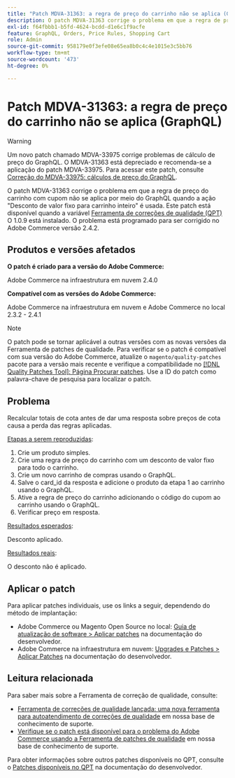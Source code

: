 ```yaml
---
title: "Patch MDVA-31363: a regra de preço do carrinho não se aplica (GraphQL)"
description: O patch MDVA-31363 corrige o problema em que a regra de preço do carrinho com cupom não se aplica por meio do GraphQL quando a ação "Desconto de valor fixo para carrinho inteiro" é usada. Este patch está disponível quando a Ferramenta de correções de qualidade (QPT) 1.0.9 está instalada. O problema está programado para ser corrigido no Adobe Commerce versão 2.4.2.
exl-id: f64fbbb1-b5fd-4624-bcdd-d1e6c1f9acfe
feature: GraphQL, Orders, Price Rules, Shopping Cart
role: Admin
source-git-commit: 958179e0f3efe08e65ea8b0c4c4e1015e3c5bb76
workflow-type: tm+mt
source-wordcount: '473'
ht-degree: 0%

---
```


# Patch MDVA-31363: a regra de preço do carrinho não se aplica (GraphQL)

>[!WARNING]
>
>Um novo patch chamado MDVA-33975 corrige problemas de cálculo de preço do GraphQL. O MDVA-31363 está depreciado e recomenda-se a aplicação do patch MDVA-33975. Para acessar este patch, consulte [Correção do MDVA-33975: cálculos de preço do GraphQL](https://experienceleague.adobe.com/docs/commerce-knowledge-base/kb/support-tools/patches/mdva-33975-magento-patch-graphql-price-calculations.html).

O patch MDVA-31363 corrige o problema em que a regra de preço do carrinho com cupom não se aplica por meio do GraphQL quando a ação &quot;Desconto de valor fixo para carrinho inteiro&quot; é usada. Este patch está disponível quando a variável [Ferramenta de correções de qualidade (QPT)](/help/announcements/adobe-commerce-announcements/magento-quality-patches-released-new-tool-to-self-serve-quality-patches.md) O 1.0.9 está instalado. O problema está programado para ser corrigido no Adobe Commerce versão 2.4.2.

## Produtos e versões afetados

**O patch é criado para a versão do Adobe Commerce:**

Adobe Commerce na infraestrutura em nuvem 2.4.0

**Compatível com as versões do Adobe Commerce:**

Adobe Commerce na infraestrutura em nuvem e Adobe Commerce no local 2.3.2 - 2.4.1

>[!NOTE]
>
>O patch pode se tornar aplicável a outras versões com as novas versões da Ferramenta de patches de qualidade. Para verificar se o patch é compatível com sua versão do Adobe Commerce, atualize o `magento/quality-patches` pacote para a versão mais recente e verifique a compatibilidade no [[!DNL Quality Patches Tool]: Página Procurar patches](https://devdocs.magento.com/quality-patches/tool.html#patch-grid). Use a ID do patch como palavra-chave de pesquisa para localizar o patch.

## Problema

Recalcular totais de cota antes de dar uma resposta sobre preços de cota causa a perda das regras aplicadas.

<u>Etapas a serem reproduzidas</u>:

1. Crie um produto simples.
1. Crie uma regra de preço do carrinho com um desconto de valor fixo para todo o carrinho.
1. Crie um novo carrinho de compras usando o GraphQL.
1. Salve o card\_id da resposta e adicione o produto da etapa 1 ao carrinho usando o GraphQL.
1. Ative a regra de preço do carrinho adicionando o código do cupom ao carrinho usando o GraphQL.
1. Verificar preço em resposta.

<u>Resultados esperados</u>:

Desconto aplicado.

<u>Resultados reais</u>:

O desconto não é aplicado.

## Aplicar o patch

Para aplicar patches individuais, use os links a seguir, dependendo do método de implantação:

* Adobe Commerce ou Magento Open Source no local: [Guia de atualização de software > Aplicar patches](https://devdocs.magento.com/guides/v2.4/comp-mgr/patching/mqp.html) na documentação do desenvolvedor.
* Adobe Commerce na infraestrutura em nuvem: [Upgrades e Patches > Aplicar Patches](https://devdocs.magento.com/cloud/project/project-patch.html) na documentação do desenvolvedor.

## Leitura relacionada

Para saber mais sobre a Ferramenta de correção de qualidade, consulte:

* [Ferramenta de correções de qualidade lançada: uma nova ferramenta para autoatendimento de correções de qualidade](/help/announcements/adobe-commerce-announcements/magento-quality-patches-released-new-tool-to-self-serve-quality-patches.md) em nossa base de conhecimento de suporte.
* [Verifique se o patch está disponível para o problema do Adobe Commerce usando a Ferramenta de patches de qualidade](/help/support-tools/patches-available-in-qpt-tool/check-patch-for-magento-issue-with-magento-quality-patches.md) em nossa base de conhecimento de suporte.

Para obter informações sobre outros patches disponíveis no QPT, consulte o [Patches disponíveis no QPT](https://devdocs.magento.com/quality-patches/tool.html#patch-grid) na documentação do desenvolvedor.
